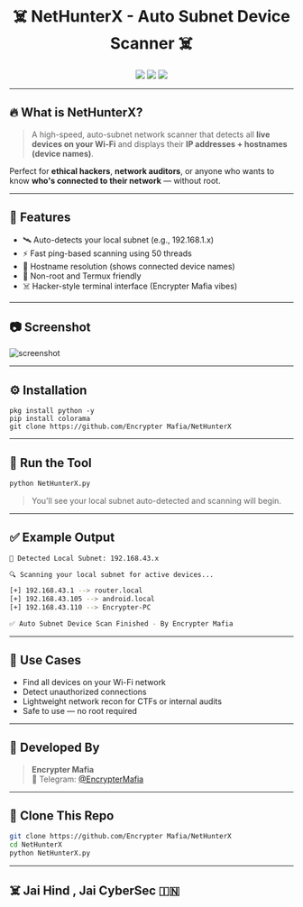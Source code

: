 
<h1 align="center">☠️ NetHunterX - Auto Subnet Device Scanner ☠️</h1>
<p align="center">
  <img src="https://img.shields.io/badge/Made%20By-Encrypter%20Mafia-red?style=for-the-badge&logo=python">
  <img src="https://img.shields.io/badge/Platform-Termux%20%7C%20Linux-blue?style=for-the-badge">
  <img src="https://img.shields.io/badge/Scan-Ping%20%2B%20Hostname-green?style=for-the-badge">
</p>

---

## 🔥 What is NetHunterX?

> A high-speed, auto-subnet network scanner that detects all **live devices on your Wi-Fi** and displays their **IP addresses + hostnames (device names)**.

Perfect for **ethical hackers**, **network auditors**, or anyone who wants to know **who's connected to their network** — without root.

---

## 🧠 Features

- 🛰️ Auto-detects your local subnet (e.g., 192.168.1.x)
- ⚡ Fast ping-based scanning using 50 threads
- 📡 Hostname resolution (shows connected device names)
- 🎯 Non-root and Termux friendly
- ☠️ Hacker-style terminal interface (Encrypter Mafia vibes)

---

## 📷 Screenshot

![screenshot](https://i.imgur.com/OpwjJq3.png)

---

## ⚙️ Installation

```apt update && upgrade -y
pkg install python -y
pip install colorama
git clone https://github.com/Encrypter Mafia/NetHunterX
```

---

## 🚀 Run the Tool

```bash
python NetHunterX.py
```

> You’ll see your local subnet auto-detected and scanning will begin.

---

## ✅ Example Output

```bash
📡 Detected Local Subnet: 192.168.43.x

🔍 Scanning your local subnet for active devices...

[+] 192.168.43.1 --> router.local
[+] 192.168.43.105 --> android.local
[+] 192.168.43.110 --> Encrypter-PC

✅ Auto Subnet Device Scan Finished - By Encrypter Mafia
```

---

## 📌 Use Cases

- Find all devices on your Wi-Fi network
- Detect unauthorized connections
- Lightweight network recon for CTFs or internal audits
- Safe to use — no root required

---

## 🧠 Developed By

> **Encrypter Mafia**  
> 📲 Telegram: [@EncrypterMafia](https://t.me/EncrypterMafia)

---

## 📂 Clone This Repo

```bash
git clone https://github.com/Encrypter Mafia/NetHunterX
cd NetHunterX
python NetHunterX.py
```

---

## ☠️ Jai Hind , Jai CyberSec 🇮🇳
